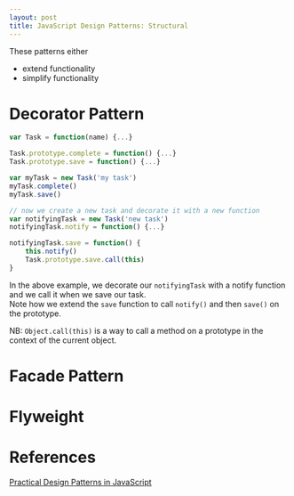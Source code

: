 ```yaml
---
layout: post
title: JavaScript Design Patterns: Structural
---
```


These patterns either  
 * extend functionality
 * simplify functionality

# Decorator Pattern  

``` javascript
var Task = function(name) {...}

Task.prototype.complete = function() {...}
Task.prototype.save = function() {...}

var myTask = new Task('my task')
myTask.complete()
myTask.save()

// now we create a new task and decorate it with a new function
var notifyingTask = new Task('new task')
notifyingTask.notify = function() {...}

notifyingTask.save = function() {
    this.notify()
    Task.prototype.save.call(this)
}
```

In the above example, we decorate our `notifyingTask` with a notify function and we call it when we save our task.  
Note how we extend the `save` function to call `notify()` and then `save()` on the prototype.

NB: `Object.call(this)` is a way to call a method on a prototype in the context of the current object.

# Facade Pattern

# Flyweight


# References
[Practical Design Patterns in JavaScript](https://app.pluralsight.com/library/courses/javascript-practical-design-patterns)  
